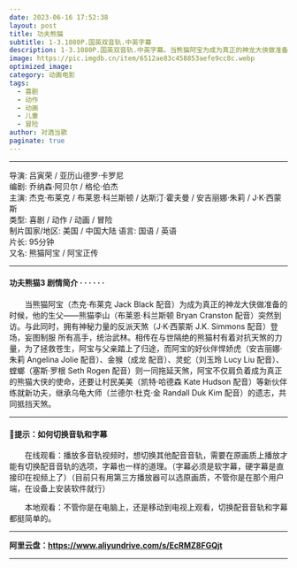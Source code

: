 ```yaml
---
date: 2023-06-16 17:52:38
layout: post
title: 功夫熊猫
subtitle: 1-3.1080P.国英双音轨.中英字幕
description: 1-3.1080P.国英双音轨.中英字幕。当熊猫阿宝为成为真正的神龙大侠做准备的时候，他的生父——熊猫李山突然到访。与此同时，拥有神秘力量的反派天煞登场，妄图制服 所有高手，统治武林....
image: https://pic.imgdb.cn/item/6512ae83c458853aefe9cc8c.webp
optimized_image: 
category: 动画电影
tags:
  - 喜剧
  - 动作
  - 动画
  - 儿童
  - 冒险
author: 对酒当歌
paginate: true
---
```


---

导演: 吕寅荣 / 亚历山德罗·卡罗尼  
编剧: 乔纳森·阿贝尔 / 格伦·伯杰  
主演: 杰克·布莱克 / 布莱恩·科兰斯顿 / 达斯汀·霍夫曼 / 安吉丽娜·朱莉 / J·K·西蒙斯  
类型: 喜剧 / 动作 / 动画 / 冒险  
制片国家/地区: 美国 / 中国大陆
语言: 国语 / 英语  
片长: 95分钟  
又名: 熊猫阿宝 / 阿宝正传  

---

#### 功夫熊猫3  剧情简介 · · · · · ·

　　当熊猫阿宝（杰克·布莱克 Jack Black 配音）为成为真正的神龙大侠做准备的时候，他的生父——熊猫李山（布莱恩·科兰斯顿 Bryan Cranston 配音）突然到访。与此同时，拥有神秘力量的反派天煞（J·K·西蒙斯 J.K. Simmons 配音）登场，妄图制服 所有高手，统治武林。相传在与世隔绝的熊猫村有着对抗天煞的力量，为了拯救苍生，阿宝与父亲踏上了归途，而阿宝的好伙伴悍娇虎（安吉丽娜·朱莉 Angelina Jolie 配音）、金猴（成龙 配音）、灵蛇（刘玉玲 Lucy Liu 配音）、螳螂（塞斯·罗根 Seth Rogen 配音）则一同拖延天煞，阿宝不仅肩负着成为真正的熊猫大侠的使命，还要让村民美美（凯特·哈德森 Kate Hudson 配音）等新伙伴练就新功夫，继承乌龟大师（兰德尔·杜克·金 Randall Duk Kim 配音）的遗志，共同抵挡天煞。  

---

#### 🔔提示：如何切换音轨和字幕

　　在线观看：播放多音轨视频时，想切换其他配音音轨，需要在原画质上播放才能有切换配音音轨的选项，字幕也一样的道理。（字幕必须是软字幕，硬字幕是直接印在视频上了）（目前只有用第三方播放器可以选原画质，不管你是在那个用户端，在设备上安装软件就行）

　　本地观看：不管你是在电脑上，还是移动到电视上观看，切换配音音轨和字幕都挺简单的。

---

**阿里云盘：<https://www.aliyundrive.com/s/EcRMZ8FGQjt>**

---
